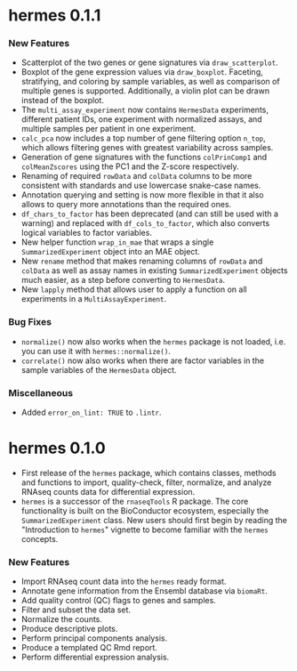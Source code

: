 # hermes 0.1.1

### New Features
* Scatterplot of the two genes or gene signatures via `draw_scatterplot`.
* Boxplot of the gene expression values via `draw_boxplot`. Faceting, stratifying, and coloring by sample variables, as well as comparison of multiple genes is supported. Additionally, a violin plot can be drawn instead of the boxplot.
* The `multi_assay_experiment` now contains `HermesData` experiments, different patient IDs, one experiment with normalized assays, and multiple samples per patient in one experiment.
* `calc_pca` now includes a top number of gene filtering option `n_top`, which allows filtering genes with greatest variability across samples. 
* Generation of gene signatures with the functions `colPrinComp1` and `colMeanZscores` using the PC1 and the Z-score respectively.
* Renaming of required `rowData` and `colData` columns to be more consistent with standards and use lowercase snake-case names.
* Annotation querying and setting is now more flexible in that it also allows to query more annotations than the required ones.
* `df_chars_to_factor` has been deprecated (and can still be used with a warning) and replaced with `df_cols_to_factor`, which also converts logical variables to factor variables.
* New helper function `wrap_in_mae` that wraps a single `SummarizedExperiment` object into an MAE object.
* New `rename` method that makes renaming columns of `rowData` and `colData` as well as assay names in existing `SummarizedExperiment` objects much easier, as a step before converting to `HermesData`.
* New `lapply` method that allows user to apply a function on all experiments in a `MultiAssayExperiment`.

### Bug Fixes
* `normalize()` now also works when the `hermes` package is not loaded, i.e. you can use it with `hermes::normalize()`.
* `correlate()` now also works when there are factor variables in the sample variables of the `HermesData` object.

### Miscellaneous
* Added `error_on_lint: TRUE` to `.lintr`.

# hermes 0.1.0
* First release of the `hermes` package, which contains classes, methods and functions to import, quality-check, filter, normalize, and analyze RNAseq counts data for differential expression.
* `hermes` is a successor of the `rnaseqTools` R package. The core functionality is built on the BioConductor ecosystem, especially the `SummarizedExperiment` class. New users should first begin by reading the "Introduction to `hermes`" vignette to become familiar with the `hermes` concepts.

### New Features
* Import RNAseq count data into the `hermes` ready format.
* Annotate gene information from the Ensembl database via `biomaRt`.
* Add quality control (QC) flags to genes and samples.
* Filter and subset the data set.
* Normalize the counts.
* Produce descriptive plots.
* Perform principal components analysis.
* Produce a templated QC Rmd report.
* Perform differential expression analysis.
